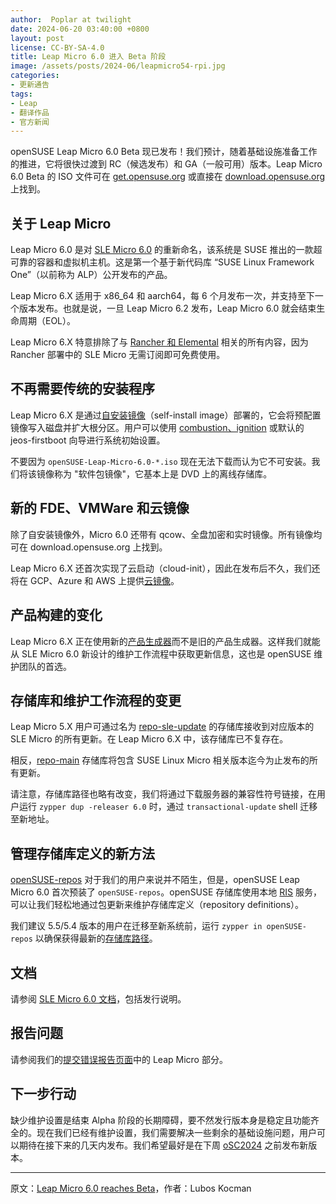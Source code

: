 ```yaml
---
author:  Poplar at twilight
date: 2024-06-20 03:40:00 +0800
layout: post
license: CC-BY-SA-4.0
title: Leap Micro 6.0 进入 Beta 阶段
image: /assets/posts/2024-06/leapmicro54-rpi.jpg
categories:
- 更新通告
tags:
- Leap
- 翻译作品
- 官方新闻
---
```


openSUSE Leap Micro 6.0 Beta 现已发布！我们预计，随着基础设施准备工作的推进，它将很快过渡到 RC（候选发布）和 GA（一般可用）版本。Leap Micro 6.0 Beta 的 ISO 文件可在 [get.opensuse.org] 或直接在 [download.opensuse.org] 上找到。

[get.opensuse.org]: https://get.opensuse.org/leapmicro/6.0/
[download.opensuse.org]: https://download.opensuse.org/distribution/leap-micro/6.0/appliances/

## 关于 Leap Micro

Leap Micro 6.0 是对 [SLE Micro 6.0] 的重新命名，该系统是 SUSE 推出的一款超可靠的容器和虚拟机主机。这是第一个基于新代码库 “SUSE Linux Framework One”（以前称为 ALP）公开发布的产品。

[SLE Micro 6.0]: https://www.suse.com/products/micro/

Leap Micro 6.X 适用于 x86_64 和 aarch64，每 6 个月发布一次，并支持至下一个版本发布。也就是说，一旦 Leap Micro 6.2 发布，Leap Micro 6.0 就会结束生命周期（EOL）。

Leap Micro 6.X 特意排除了与 [Rancher 和 Elemental] 相关的所有内容，因为 Rancher 部署中的 SLE Micro 无需订阅即可免费使用。

[Rancher 和 Elemental]: https://elemental.docs.rancher.com/

## 不再需要传统的安装程序

Leap Micro 6.X 是通过[自安装镜像]（self-install image）部署的，它会将预配置镜像写入磁盘并扩大根分区。用户可以使用 [combustion、ignition] 或默认的 jeos-firstboot 向导进行系统初始设置。

[自安装镜像]: https://www.youtube.com/watch?v=j8kWT7HSjbw
[combustion、ignition]: https://documentation.suse.com/sle-micro/6.0/html/Micro-deployment-raw-images/index.html#deployment-preparing-configuration-device

不要因为 `openSUSE-Leap-Micro-6.0-*.iso` 现在无法下载而认为它不可安装。我们将该镜像称为 "软件包镜像"，它基本上是 DVD 上的离线存储库。

## 新的 FDE、VMWare 和云镜像

除了自安装镜像外，Micro 6.0 还带有 qcow、全盘加密和实时镜像。所有镜像均可在 download.opensuse.org 上找到。

Leap Micro 6.X 还首次实现了云启动（cloud-init），因此在发布后不久，我们还将在 GCP、Azure 和 AWS 上提供[云镜像]。

[云镜像]: https://build.opensuse.org/project/show/Cloud:Images:LeapMicro_6.0

## 产品构建的变化

Leap Micro 6.X 正在使用新的[产品生成器]而不是旧的产品生成器。这样我们就能从 SLE Micro 6.0 新设计的维护工作流程中获取更新信息，这也是 openSUSE 维护团队的首选。

[产品生成器]: https://build.opensuse.org/package/show/openSUSE:Tools/product-composer

## 存储库和维护工作流程的变更

Leap Micro 5.X 用户可通过名为 [repo-sle-update] 的存储库接收到对应版本的 SLE Micro 的所有更新。在 Leap Micro 6.X 中，该存储库已不复存在。

[repo-sle-update]: https://github.com/openSUSE/openSUSE-repos/blob/main/opensuse-leap-micro5-repoindex.xml#L26

相反，[repo-main] 存储库将包含 SUSE Linux Micro 相关版本迄今为止发布的所有更新。

[repo-main]: https://github.com/openSUSE/openSUSE-repos/blob/main/opensuse-leap-micro6-repoindex.xml#L8

请注意，存储库路径也略有改变，我们将通过下载服务器的兼容性符号链接，在用户运行 `zypper dup -releaser 6.0` 时，通过 `transactional-update` shell 迁移至新地址。

## 管理存储库定义的新方法

[openSUSE-repos] 对于我们的用户来说并不陌生，但是，openSUSE Leap Micro 6.0 首次预装了 `openSUSE-repos`。openSUSE 存储库使用本地 [RIS] 服务，可以让我们轻松地通过包更新来维护存储库定义（repository definitions）。

[openSUSE-repos]: https://news.opensuse.org/2023/07/31/try-out-cdn-with-opensuse-repos/
[RIS]: https://en.opensuse.org/openSUSE:Standards_Repository_Index_Service

我们建议 5.5/5.4 版本的用户在迁移至新系统前，运行 `zypper in openSUSE-repos` 以确保获得最新的[存储库路径]。

[存储库路径]: https://download.opensuse.org/distribution/leap-micro/6.0/product/repo/

## 文档

请参阅 [SLE Micro 6.0 文档]，包括发行说明。

[SLE Micro 6.0 文档]: https://documentation.suse.com/sle-micro/6.0/

## 报告问题

请参阅我们的[提交错误报告页面]中的 Leap Micro 部分。

[提交错误报告页面]: https://en.opensuse.org/openSUSE:Submitting_bug_reports#Regular_release_products

## 下一步行动

缺少维护设置是结束 Alpha 阶段的长期障碍，要不然发行版本身是稳定且功能齐全的。现在我们已经有维护设置，我们需要解决一些剩余的基础设施问题，用户可以期待在接下来的几天内发布。我们希望最好是在下周 [oSC2024] 之前发布新版本。

[oSC2024]: https://events.opensuse.org/conferences/oSC24/

----

原文：[Leap Micro 6.0 reaches Beta](https://news.opensuse.org/2024/06/19/os-leap-micro-reaches-beta/)，作者：Lubos Kocman